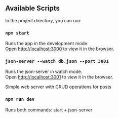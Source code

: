 ## Available Scripts

In the project directory, you can run:

### `npm start`

Runs the app in the development mode.\
Open [http://localhost:3000](http://localhost:3000) to view it in the browser.

### `json-server --watch db.json --port 3001`

Runs the json-server in watch mode.\
Open [http://localhost:3001](http://localhost:3001) to view it in the browser.

Simple web server with CRUD operations for posts

### `npm run dev`

Runs both commands: start + json-server
